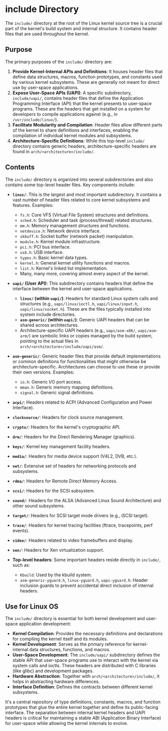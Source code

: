 # include Directory

The `include/` directory at the root of the Linux kernel source tree is a crucial part of the kernel's build system and internal structure. It contains header files that are used throughout the kernel.

## Purpose

The primary purposes of the `include/` directory are:

1.  **Provide Kernel-Internal APIs and Definitions**: It houses header files that define data structures, macros, function prototypes, and constants used by various kernel subsystems. These are generally not meant for direct use by user-space applications.
2.  **Expose User-Space APIs (UAPI)**: A specific subdirectory, `include/uapi/`, contains header files that define the Application Programming Interface (API) that the kernel presents to user-space programs. These are the headers that get installed on a system for developers to compile applications against (e.g., in `/usr/include/linux/`).
3.  **Facilitate Modularity and Compilation**: Header files allow different parts of the kernel to share definitions and interfaces, enabling the compilation of individual kernel modules and subsystems.
4.  **Architecture-Specific Definitions**: While this top-level `include/` directory contains generic headers, architecture-specific headers are found in `arch/<architecture>/include/`.

## Contents

The `include/` directory is organized into several subdirectories and also contains some top-level header files. Key components include:

*   **`linux/`**: This is the largest and most important subdirectory. It contains a vast number of header files related to core kernel subsystems and features. Examples:
    *   `fs.h`: Core VFS (Virtual File System) structures and definitions.
    *   `sched.h`: Scheduler and task (process/thread) related structures.
    *   `mm.h`: Memory management structures and functions.
    *   `netdevice.h`: Network device interface.
    *   `skbuff.h`: Socket buffer (network packet) manipulation.
    *   `module.h`: Kernel module infrastructure.
    *   `pci.h`: PCI bus interface.
    *   `usb.h`: USB interface.
    *   `types.h`: Basic kernel data types.
    *   `kernel.h`: General kernel utility functions and macros.
    *   `list.h`: Kernel's linked list implementation.
    *   Many, many more, covering almost every aspect of the kernel.

*   **`uapi/` (User API)**: This subdirectory contains headers that define the interface between the kernel and user-space applications.
    *   **`linux/` (within `uapi/`)**: Headers for standard Linux system calls and structures (e.g., `uapi/linux/ioctl.h`, `uapi/linux/input.h`, `uapi/linux/socket.h`). These are the files typically installed into system include directories.
    *   **`asm-generic/` (within `uapi/`)**: Generic UAPI headers that can be shared across architectures.
    *   Architecture-specific UAPI headers (e.g., `uapi/asm-x86/`, `uapi/asm-arm/`) are symbolic links or copies managed by the build system, pointing to the actual files in `arch/<architecture>/include/uapi/asm/`.

*   **`asm-generic/`**: Generic header files that provide default implementations or common definitions for functionalities that might otherwise be architecture-specific. Architectures can choose to use these or provide their own versions. Examples:
    *   `io.h`: Generic I/O port access.
    *   `mman.h`: Generic memory mapping definitions.
    *   `signal.h`: Generic signal definitions.

*   **`acpi/`**: Headers related to ACPI (Advanced Configuration and Power Interface).
*   **`clocksource/`**: Headers for clock source management.
*   **`crypto/`**: Headers for the kernel's cryptographic API.
*   **`drm/`**: Headers for the Direct Rendering Manager (graphics).
*   **`keys/`**: Kernel key management facility headers.
*   **`media/`**: Headers for media device support (V4L2, DVB, etc.).
*   **`net/`**: Extensive set of headers for networking protocols and subsystems.
*   **`rdma/`**: Headers for Remote Direct Memory Access.
*   **`scsi/`**: Headers for the SCSI subsystem.
*   **`sound/`**: Headers for the ALSA (Advanced Linux Sound Architecture) and other sound subsystems.
*   **`target/`**: Headers for SCSI target mode drivers (e.g., iSCSI target).
*   **`trace/`**: Headers for kernel tracing facilities (ftrace, tracepoints, perf events).
*   **`video/`**: Headers related to video framebuffers and display.
*   **`xen/`**: Headers for Xen virtualization support.

*   **Top-level headers**: Some important headers reside directly in `include/`, such as:
    *   `Kbuild`: Used by the kbuild system.
    *   `asm-generic-yguard.h`, `linux-yguard.h`, `uapi-yguard.h`: Header inclusion guards to prevent accidental direct inclusion of internal headers.

## Use for Linux OS

The `include/` directory is essential for both kernel development and user-space application development:

*   **Kernel Compilation**: Provides the necessary definitions and declarations for compiling the kernel itself and its modules.
*   **Kernel Development**: Serves as the primary reference for kernel-internal data structures, functions, and macros.
*   **User-Space Development**: The `include/uapi/` subdirectory defines the stable API that user-space programs use to interact with the kernel via system calls and ioctls. These headers are distributed with C libraries (like glibc) and development packages.
*   **Hardware Abstraction**: Together with `arch/<architecture>/include/`, it helps in abstracting hardware differences.
*   **Interface Definition**: Defines the contracts between different kernel subsystems.

It's a central repository of type definitions, constants, macros, and function prototypes that glue the entire kernel together and define its public-facing interface. The separation between internal kernel headers and UAPI headers is critical for maintaining a stable ABI (Application Binary Interface) for user-space while allowing the kernel internals to evolve.
